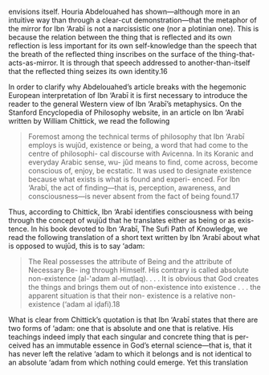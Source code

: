 envisions  itself.  Houria  Abdelouahed  has  shown—although  more  in  an   intuitive  way  than  through  a  clear-cut  demonstration—that  the  metaphor   of the mirror for Ibn ‘Arabī is not a narcissistic one (nor a plotinian one).  This is because the relation between the thing that is reflected and its own  reflection is less important for its own self-knowledge than the speech that  the breath of the reflected thing inscribes on the surface of the thing-that- acts-as-mirror.  It  is  through  that  speech  addressed  to  another-than-itself   that the reflected thing seizes its own identity.16

In order to clarify why Abdelouahed’s article breaks with the hegemonic  European interpretation of Ibn ‘Arabī it is first necessary to introduce the  reader  to  the  general  Western  view  of  Ibn  ‘Arabī’s  metaphysics.  On  the   Stanford  Encyclopedia  of  Philosophy  website,  in  an  article  on  Ibn  ‘Arabī  written by William Chittick, we read the following

> Foremost among the technical terms of philosophy that Ibn ‘Arabī employs is  wujûd, existence or being, a word that had come to the centre of philosophi- cal  discourse  with  Avicenna.  In  its  Koranic  and  everyday  Arabic  sense,  wu- jûd means to find, come across, become conscious of, enjoy, be ecstatic. It was  used  to  designate  existence  because  what  exists  is  what  is  found  and  experi- enced. For Ibn ‘Arabī, the act of finding—that is, perception, awareness, and  consciousness—is never absent from the fact of being found.17 

Thus, according to Chittick, Ibn ‘Arabī identifies consciousness with being  through the concept of wujūd that he translates either as being or as exis- tence. In his book devoted to Ibn ‘Arabī, The Sufi Path of Knowledge, we  read  the  following  translation  of  a  short  text  written  by  Ibn  ‘Arabī  about   what is opposed to wujūd, this is to say ‘adam:

> The Real possesses the attribute of Being and the attribute of Necessary Be- ing through Himself. His contrary is called absolute non-existence (al-'adam  al-muṭlaq). . . . It is obvious that God creates the things and brings them out  of  non-existence  into  existence  .  .  .  the  apparent  situation  is  that  their  non- existence is a relative non-existence (‘adam al iḍafi).18 

What is clear from Chittick’s quotation is that Ibn ‘Arabī states that there  are  two  forms  of  ‘adam:  one  that  is  absolute  and  one  that  is  relative.  His   teachings  indeed  imply  that  each  singular  and  concrete  thing  that  is  per- ceived has an immutable essence in God’s eternal science—that is, that it  has never left the relative ‘adam to which it belongs and is not identical to  an  absolute  ‘adam  from  which  nothing  could  emerge.  Yet  this  translation 
